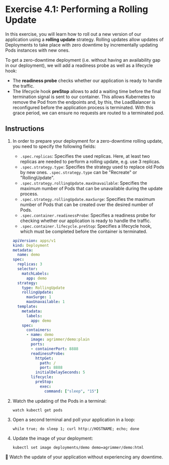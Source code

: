 # Exercise 4.1: Performing a Rolling Update

In this exercise, you will learn how to roll out a new version of our application using
a **rolling update** strategy. Rolling updates allow updates of Deployments to take place with zero downtime by incrementally updating Pods instances with new ones.

To get a zero-downtime deployment (i.e. without having an availability gap in our deployment), we will add a readiness probe as well as a lifecycle hook:
- The **readiness probe** checks whether our application is ready to handle the traffic.
- The lifecycle hook **preStop** allows to add a waiting time before the final termination signal is sent to our container. This allows Kubernetes to remove the Pod from the endpoints and,
by this, the LoadBalancer is reconfigured before the application process is terminated. With this grace period, we can ensure no requests are routed to a terminated pod.

## Instructions

1. In order to prepare your deployment for a zero-downtime rolling update, you need to specify the following fields:
    - `.spec.replicas`: Specifies the used replicas. Here, at least two replicas are needed to perform a rolling update, e.g. use 3 replicas.
    - `.spec.strategy.type`: Specifies the strategy used to replace old Pods by new ones. `.spec.strategy.type` can be "Recreate" or "RollingUpdate".
    - `.spec.strategy.rollingUpdate.maxUnavailable`: Specifies the maximum number of Pods that can be unavailable during the update process.
    - `.spec.strategy.rollingUpdate.maxSurge`: Specifies the maximum number of Pods that can be created over the desired number of Pods.
    - `.spec.container.readinessProbe`: Specifies a readiness probe for checking whether our application is ready to handle the traffic.
    - `.spec.container.lifecycle.preStop`: Specifies a lifecycle hook, which must be completed before the container is terminated. 


    ```yaml
    apiVersion: apps/v1
    kind: Deployment
    metadata:
      name: demo
    spec:
      replicas: 3
      selector:
        matchLabels:
          app: demo
      strategy:
        type: RollingUpdate
        rollingUpdate:
          maxSurge: 1
          maxUnavailable: 1
      template:
        metadata:
          labels:
            app: demo
        spec:
          containers:
          - name: demo
            image: agrimmer/demo:plain
            ports:
            - containerPort: 8888
            readinessProbe:
              httpGet:
                path: /
                port: 8888
              initialDelaySeconds: 5
            lifecycle:
              preStop:
                exec:
                  command: ["sleep", "15"]
    ```

1. Watch the updating of the Pods in a terminal:

    ```console
    watch kubectl get pods
    ```

1. Open a second terminal and poll your application in a loop:

    ```console
    while true; do sleep 1; curl http://HOSTNAME; echo; done
    ```

1. Update the image of your deployment:

    ```console
    kubectl set image deployments/demo demo=agrimmer/demo:html
    ```

:rocket: Watch the update of your application without experiencing any downtime.
